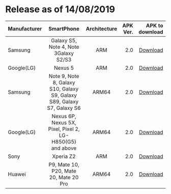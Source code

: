 # Release as of 14/08/2019

| Manufacturer  | SmartPhone    | Architecture  | APK Ver. | APK to download|
| ------------- |:-------------:| :------------:| --------:|---------------:|
| Samsung       | Galaxy S5, Note 4, Note 3Galaxy S2/S3 | ARM | 2.0 | [Download](https://drive.google.com/file/d/1di7VwG1MOKjnNX2d8k_b-LmEs_1OcV5c/view?usp=sharing)|
| Google(LG)       | Nexus 5 | ARM | 2.0 | [Download](https://drive.google.com/file/d/1di7VwG1MOKjnNX2d8k_b-LmEs_1OcV5c/view?usp=sharing)|
| Samsung       | Note 9, Note 8, Galaxy S10, Galaxy S9, Galaxy S89, Galaxy S7, Galaxy S6 | ARM64 | 2.0 | [Download](https://drive.google.com/file/d/17xlNYj_qmrKzvpYIy5lf-fvvAtt3yxwg/view?usp=sharing)|
| Google(LG)       | Nexus 6P, Nexus 5X, Pixel, Pixel 2, LG-H850(G5) and above | ARM64 | 2.0 | [Download](https://drive.google.com/file/d/17xlNYj_qmrKzvpYIy5lf-fvvAtt3yxwg/view?usp=sharing)|
| Sony       | Xperia Z2 | ARM | 2.0 | [Download](https://drive.google.com/file/d/1di7VwG1MOKjnNX2d8k_b-LmEs_1OcV5c/view?usp=sharing)|
| Huawei       | P9, Mate 10, P20, Mate 20, Mate 20 Pro | ARM64 | 2.0 | [Download](https://drive.google.com/file/d/17xlNYj_qmrKzvpYIy5lf-fvvAtt3yxwg/view?usp=sharing)|

